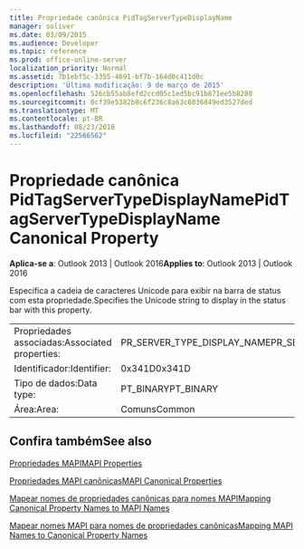 ```yaml
---
title: Propriedade canônica PidTagServerTypeDisplayName
manager: soliver
ms.date: 03/09/2015
ms.audience: Developer
ms.topic: reference
ms.prod: office-online-server
localization_priority: Normal
ms.assetid: 7b1ebf5c-3355-4691-bf7b-164d0c411d0c
description: 'Última modificação: 9 de março de 2015'
ms.openlocfilehash: 526cb55ab8efd2ccd05c1ed5bc91b871ee5b8280
ms.sourcegitcommit: 0cf39e5382b8c6f236c8a63c6036849ed3527ded
ms.translationtype: MT
ms.contentlocale: pt-BR
ms.lasthandoff: 08/23/2018
ms.locfileid: "22566562"
---
```

# <a name="pidtagservertypedisplayname-canonical-property"></a><span data-ttu-id="78b14-103">Propriedade canônica PidTagServerTypeDisplayName</span><span class="sxs-lookup"><span data-stu-id="78b14-103">PidTagServerTypeDisplayName Canonical Property</span></span>

  
  
<span data-ttu-id="78b14-104">**Aplica-se a**: Outlook 2013 | Outlook 2016</span><span class="sxs-lookup"><span data-stu-id="78b14-104">**Applies to**: Outlook 2013 | Outlook 2016</span></span> 
  
<span data-ttu-id="78b14-105">Especifica a cadeia de caracteres Unicode para exibir na barra de status com esta propriedade.</span><span class="sxs-lookup"><span data-stu-id="78b14-105">Specifies the Unicode string to display in the status bar with this property.</span></span>
  
|||
|:-----|:-----|
|<span data-ttu-id="78b14-106">Propriedades associadas:</span><span class="sxs-lookup"><span data-stu-id="78b14-106">Associated properties:</span></span>  <br/> |<span data-ttu-id="78b14-107">PR_SERVER_TYPE_DISPLAY_NAME</span><span class="sxs-lookup"><span data-stu-id="78b14-107">PR_SERVER_TYPE_DISPLAY_NAME</span></span>  <br/> |
|<span data-ttu-id="78b14-108">Identificador:</span><span class="sxs-lookup"><span data-stu-id="78b14-108">Identifier:</span></span>  <br/> |<span data-ttu-id="78b14-109">0x341D</span><span class="sxs-lookup"><span data-stu-id="78b14-109">0x341D</span></span>  <br/> |
|<span data-ttu-id="78b14-110">Tipo de dados:</span><span class="sxs-lookup"><span data-stu-id="78b14-110">Data type:</span></span>  <br/> |<span data-ttu-id="78b14-111">PT_BINARY</span><span class="sxs-lookup"><span data-stu-id="78b14-111">PT_BINARY</span></span>  <br/> |
|<span data-ttu-id="78b14-112">Área:</span><span class="sxs-lookup"><span data-stu-id="78b14-112">Area:</span></span>  <br/> |<span data-ttu-id="78b14-113">Comuns</span><span class="sxs-lookup"><span data-stu-id="78b14-113">Common</span></span>  <br/> |
   
## <a name="see-also"></a><span data-ttu-id="78b14-114">Confira também</span><span class="sxs-lookup"><span data-stu-id="78b14-114">See also</span></span>



[<span data-ttu-id="78b14-115">Propriedades MAPI</span><span class="sxs-lookup"><span data-stu-id="78b14-115">MAPI Properties</span></span>](mapi-properties.md)
  
[<span data-ttu-id="78b14-116">Propriedades MAPI canônicas</span><span class="sxs-lookup"><span data-stu-id="78b14-116">MAPI Canonical Properties</span></span>](mapi-canonical-properties.md)
  
[<span data-ttu-id="78b14-117">Mapear nomes de propriedades canônicas para nomes MAPI</span><span class="sxs-lookup"><span data-stu-id="78b14-117">Mapping Canonical Property Names to MAPI Names</span></span>](mapping-canonical-property-names-to-mapi-names.md)
  
[<span data-ttu-id="78b14-118">Mapear nomes MAPI para nomes de propriedades canônicas</span><span class="sxs-lookup"><span data-stu-id="78b14-118">Mapping MAPI Names to Canonical Property Names</span></span>](mapping-mapi-names-to-canonical-property-names.md)


